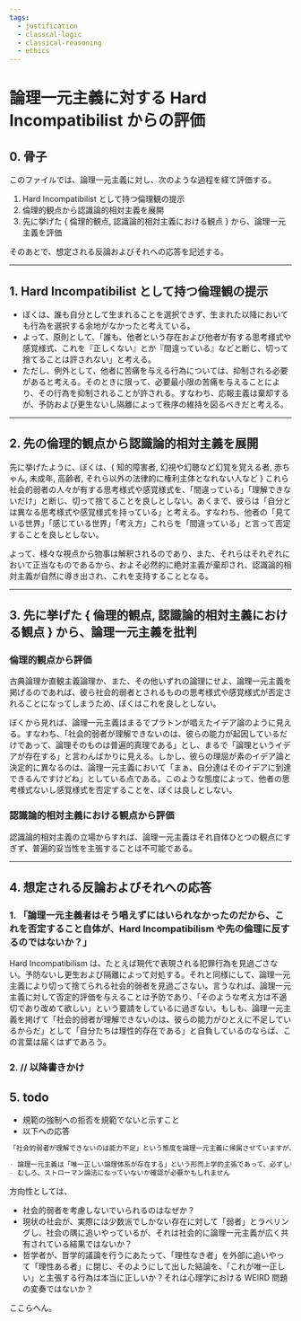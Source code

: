 ```yaml
---
tags:
  - justification
  - classcal-logic
  - classical-reasoning
  - ethics
---
```

# 論理一元主義に対する Hard Incompatibilist からの評価

## 0. 骨子

このファイルでは、論理一元主義に対し、次のような過程を経て評価する。

1. Hard Incompatibilist として持つ倫理観の提示
2. 倫理的観点から認識論的相対主義を展開
3.  先に挙げた { 倫理的観点, 認識論的相対主義における観点 } から、論理一元主義を評価

そのあとで、想定される反論およびそれへの応答を記述する。

---

## 1. Hard Incompatibilist として持つ倫理観の提示

- ぼくは、誰も自分として生まれることを選択できず、生まれた以降においても行為を選択する余地がなかったと考えている。
- よって、原則として、「誰も、他者という存在および他者が有する思考様式や感覚様式、これを『正しくない』とか『間違っている』などと断じ、切って捨てることは許されない」と考える。
- ただし、例外として、他者に苦痛を与える行為については、抑制される必要があると考える。そのときに限って、必要最小限の苦痛を与えることにより、その行為を抑制されることが許される。すなわち、応報主義は棄却するが、予防および更生ないし隔離によって秩序の維持を図るべきだと考える。

---

## 2. 先の倫理的観点から認識論的相対主義を展開

 先に挙げたように、ぼくは、{ 知的障害者, 幻視や幻聴など幻覚を覚える者, 赤ちゃん, 未成年, 高齢者, それら以外の法律的に権利主体となれない人など } これら社会的弱者の人々が有する思考様式や感覚様式を、「間違っている」「理解できないだけ」と断じ、切って捨てることを良しとしない。あくまで、彼らは「自分とは異なる思考様式や感覚様式を持っている」と考える。すなわち、他者の「見ている世界」「感じている世界」「考え方」これらを「間違っている」と言って否定することを良しとしない。

よって、様々な視点から物事は解釈されるのであり、また、それらはそれぞれにおいて正当なものであるから、およそ必然的に絶対主義が棄却され、認識論的相対主義が自然に導き出され、これを支持することとなる。

---

## 3. 先に挙げた { 倫理的観点, 認識論的相対主義における観点 } から、論理一元主義を批判

### 倫理的観点から評価

古典論理か直観主義論理か、また、その他いずれの論理にせよ、論理一元主義を掲げるのであれば、彼ら社会的弱者とされるものの思考様式や感覚様式が否定されることになってしまうため、ぼくはこれを良しとしない。

ぼくから見れば、論理一元主義はまるでプラトンが唱えたイデア論のように見える。すなわち、「社会的弱者が理解できないのは、彼らの能力が起因しているだけであって、論理そのものは普遍的真理である」とし、まるで「論理というイデアが存在する」と言わんばかりに見える。しかし、彼らの理屈が素のイデア論と決定的に異なるのは、論理一元主義において「まぁ、自分達はそのイデアに到達できるんですけどね」としている点である。このような態度によって、他者の思考様式ないし感覚様式を否定することを、ぼくは良しとしない。

### 認識論的相対主義における観点から評価

認識論的相対主義の立場からすれば、論理一元主義はそれ自体ひとつの観点にすぎず、普遍的妥当性を主張することは不可能である。

---

## 4. 想定される反論およびそれへの応答

### 1. 「論理一元主義者はそう唱えずにはいられなかったのだから、これを否定すること自体が、Hard Incompatibilism や先の倫理に反するのではないか？」

Hard Incompatibilism は、たとえば現代で表現される犯罪行為を見過ごさない。予防ないし更生および隔離によって対処する。それと同様にして、論理一元主義により切って捨てられる社会的弱者を見過ごさない。言うなれば、論理一元主義に対して否定的評価を与えることは予防であり、「そのような考え方は不適切であり改めて欲しい」という要請をしているに過ぎない。もしも、論理一元主義を掲げて「社会的弱者が理解できないのは、彼らの能力がひとえに不足しているからだ」として「自分たちは理性的存在である」と自負しているのならば、この言葉は届くはずであろう。

### 2. // 以降書きかけ

## 5. todo

- 規範の強制への拒否を規範でないと示すこと
- 以下への応答

```markdown
「社会的弱者が理解できないのは能力不足」という態度を論理一元主義に帰属させていますが、論理一元主義者の多くはそこまで主張していないかもしれません。

- 論理一元主義は「唯一正しい論理体系が存在する」という形而上学的主張であって、必ずしも「全ての人がそれを理解すべき/理解できる」という規範的主張を含まないかもしれません
- むしろ、ストローマン論法になっていないか確認が必要かもしれません
```

方向性としては、

- 社会的弱者を考慮しないでいられるのはなぜか？
- 現状の社会が、実際には少数派でしかない存在に対して「弱者」とラベリングし、社会の隅に追いやっているが、それは社会的に論理一元主義が広く共有されている結果ではないか？
- 哲学者が、哲学的議論を行うにあたって、「理性なき者」を外部に追いやって「理性ある者」に閉じ、そのようにして出した結論を、「これが唯一正しい」と主張する行為は本当に正しいか？それは心理学における WEIRD 問題の変奏ではないか？

ここらへん。